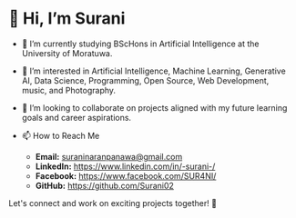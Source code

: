 # 👋 Hi, I’m Surani

- 🌱 I’m currently studying BScHons in Artificial Intelligence at the University of Moratuwa.
- 👀 I’m interested in Artificial Intelligence, Machine Learning, Generative AI, Data Science, Programming, Open Source, Web Development, music, and Photography.
- 💞️ I’m looking to collaborate on projects aligned with my future learning goals and career aspirations.
- 📫 How to Reach Me

    - **Email:** suraninaranpanawa@gmail.com
    - **LinkedIn:** https://www.linkedin.com/in/-surani-/
    - **Facebook:** https://www.facebook.com/SUR4NI/
    - **GitHub:** https://github.com/Surani02

Let's connect and work on exciting projects together! 🚀

<!---
Surani02/Surani02 is a ✨ special ✨ repository because its `README.md` (this file) appears on your GitHub profile.
You can click the Preview link to take a look at your changes.
--->

